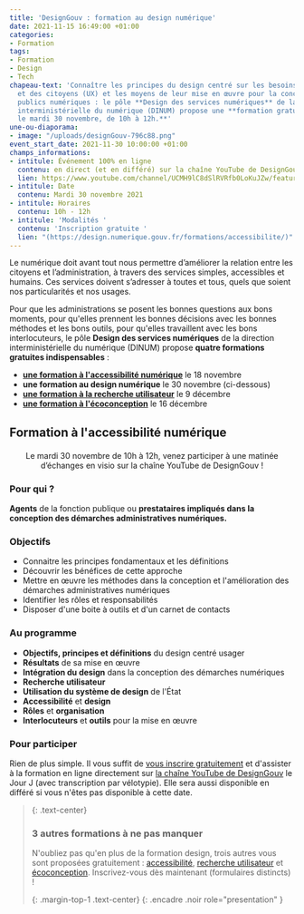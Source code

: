 ```yaml
---
title: 'DesignGouv : formation au design numérique'
date: 2021-11-15 16:49:00 +01:00
categories:
- Formation
tags:
- Formation
- Design
- Tech
chapeau-text: 'Connaître les principes du design centré sur les besoins des usagers
  et des citoyens (UX) et les moyens de leur mise en œuvre pour la conception de services
  publics numériques : le pôle **Design des services numériques** de la direction
  interministérielle du numérique (DINUM) propose une **formation gratuite au design,
  le mardi 30 novembre, de 10h à 12h.**'
une-ou-diaporama:
- image: "/uploads/designGouv-796c88.png"
event_start_date: 2021-11-30 10:00:00 +01:00
champs_informations:
- intitule: Événement 100% en ligne
  contenu: en direct (et en différé) sur la chaîne YouTube de DesignGouv
  lien: https://www.youtube.com/channel/UCMH9lC8dSlRVRfb0LoKuJZw/featured
- intitule: Date
  contenu: Mardi 30 novembre 2021
- intitule: Horaires
  contenu: 10h - 12h
- intitule: 'Modalités '
  contenu: 'Inscription gratuite '
  lien: "(https://design.numerique.gouv.fr/formations/accessibilite/)"
---
```


Le numérique doit avant tout nous permettre d’améliorer la relation entre les citoyens et l’administration, à travers des services simples, accessibles et humains. Ces services doivent s’adresser à toutes et tous, quels que soient nos particularités et nos usages.

Pour que les administrations se posent les bonnes questions aux bons moments, pour qu'elles prennent les bonnes décisions avec les bonnes méthodes et les bons outils, pour qu'elles travaillent avec les bons interlocuteurs, le pôle **Design des services numériques** de la direction interministérielle du numérique (DINUM) propose **quatre formations gratuites indispensables** : 
* **[une formation à l'accessibilité numérique](https://www.numerique.gouv.fr/agenda/designgouv-formation-accessibilite-numerique/)** le 18 novembre 
* **une formation au design numérique** le 30 novembre (ci-dessous) 
* **[une formation à la recherche utilisateur](https://www.numerique.gouv.fr/agenda/designgouv-formation-recherche-utilisateur/)** le 9 décembre 
* **[une formation à l'écoconception](https://www.numerique.gouv.fr/agenda/designgouv-formation-ecoconception/)** le 16 décembre

<h2 class="text-center">Formation à l'accessibilité numérique</h2>
<div class="encadre"> <p style="margin-top: 20px; text-align:center;">Le mardi 30 novembre de 10h à 12h, venez participer à une matinée d’échanges en visio sur la chaîne YouTube de DesignGouv&nbsp;!</p> </div>

<h3 class="h2">Pour qui ?</h3>

**Agents** de la fonction publique ou **prestataires impliqués dans la conception des démarches administratives numériques.** 

<h3 class="h2">Objectifs</h3>

* Connaitre les principes fondamentaux et les définitions
* Découvrir les bénéfices de cette approche
* Mettre en œuvre les méthodes dans la conception et l'amélioration des démarches administratives numériques
* Identifier les rôles et responsabilités
* Disposer d'une boite à outils et d'un carnet de contacts

<h3 class="h2">Au programme</h3>

* **Objectifs, principes et définitions** du design centré usager
* **Résultats** de sa mise en œuvre
* **Intégration du design** dans la conception des démarches numériques
* **Recherche utilisateur**
* **Utilisation du système de design** de l'État
* **Accessibilité** et **design**
* **Rôles** et **organisation**
* **Interlocuteurs** et **outils** pour la mise en œuvre

<h3 class="h2">Pour participer</h3>

Rien de plus simple. Il vous suffit de [vous inscrire gratuitement](https://design.numerique.gouv.fr/formations/design/) et d'assister à la formation en ligne directement sur [la chaîne YouTube de DesignGouv](https://www.youtube.com/channel/UCMH9lC8dSlRVRfb0LoKuJZw/featured) le Jour J (avec transcription par vélotypie). Elle sera aussi disponible en différé si vous n'êtes pas disponible à cette date.

> {: .text-center}
>
> ### 3 autres formations à ne pas manquer
>
> N'oubliez pas qu'en plus de la formation design, trois autres vous sont proposées gratuitement : [accessibilité](https://design.numerique.gouv.fr/formations/accessibilite/), [recherche utilisateur](https://design.numerique.gouv.fr/formations/recherche-utilisateur/) et [écoconception](https://design.numerique.gouv.fr/formations/ecoconception/). Inscrivez-vous dès maintenant (formulaires distincts) !
>
> {: .margin-top-1 .text-center}
{: .encadre .noir role="presentation" }